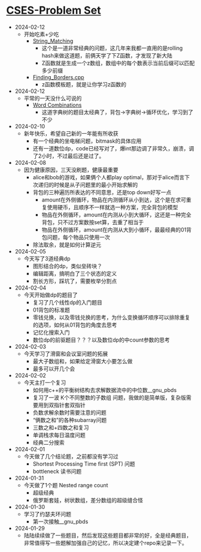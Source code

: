 # [CSES-Problem Set](https://cses.fi/problemset/list/ "link")

* 2024-02-12
    * 开始吃素+少吃
        * [String_Matching](https://github.com/huaxing-w/CSES-ProblemSet/blob/main/String%20Algorithms/String_Matching.cpp)
            * 这个是一道非常经典的问题，这几年来我都一直用的是rolling hash来做这道题，前俩天学了下Z函数，才发现了新大陆
            * Z函数就是生成一个z数组，数组中的每个数表示当前后缀可以匹配多少前缀
        * [Finding_Borders.cpp](https://github.com/huaxing-w/CSES-ProblemSet/blob/main/String%20Algorithms/Finding_Borders.cpp)
            * z函数模板题，就是让你学习z函数的
* 2024-02-12
    * 平常的一天没什么可说的
        * [Word Combinations](https://github.com/huaxing-w/CSES-ProblemSet/blob/main/String%20Algorithms/Word_Combinations.cpp)
            * 这道字典树的题目太经典了，背包->字典树->循环优化，学习到了不少
* 2024-02-10
    * 新年快乐，希望自己新的一年能有所收获
        * 有一个经典的坐电梯问题，bitmask的具体应用
        * 还有一道数位dp，code已经写对了，爆int那边调了非常久，崩溃，调了2小时，不过最后还是过了。
* 2024-02-08
    * 因为健康原因，三天没刷题，健康最重要
        * alice和bob的游戏，如果俩个人都play optimal，那对于alice而言下次递归的时候是从子问题里的最小开始求解的
        * 背包的三种遍历所表达的不同意思，还是top down好写一点
            * amount在外侧循环，物品在内测循环从小到达，这个是在求可重复使用硬币，且顺序不一样就选一种方案，完全背包的模型
            * 物品在外侧循环，amount在内测从小到大循环，这还是一种完全背包，只不过方案数按set算，去重了相当于
            * 物品在外侧循环，amount在内测从大到小循环，最最经典的01背包问题，每个物品只使用一次
        * 除法取余，就是如何计算逆元
* 2024-02-05
    * 今天写了3道经典dp
        * 图形结合的dp，类似垒砖块？
        * 编辑距离，搞明白了三个状态的定义
        * 割长方形，踩坑了，需要枚举分割点
* 2024-02-04
    * 今天开始做dp的题目了
        * 复习了几个线性dp的入门题目
        * 01背包的标准题
        * 零钱兑换，以及零钱兑换的思考，为什么变换循环顺序可以排除重复的选项，如何从01背包的角度去思考
        * 记忆化搜索入门 
        * 数位dp的前驱题目？？？以及数位dp的中count参数的思考
* 2024-02-03
    * 今天学习了滑窗和会议室问题的拓展
        * 最大子数组和，如果给定滑窗大小要怎么做
        * 最多可以开几个会
* 2024-02-02
    * 今天主打一个复习
        * 如何用c++的平衡树结构去求解数据流中的中位数__gnu_pbds
        * 复习了一波 K个不同整数的子数组 问题，我做的是简单版，复杂版需要用到双指针套双指针
        * 负数求解余数时需要注意的问题
        * “俩数之和”的各种subarray问题
        * 三数之和+四数之和复习
        * 单调栈求每日温度问题
        * 经典二分搜索
* 2024-02-01
    * 今天做了几个结论题，之前都没有学习过
        * Shortest Processing Time first (SPT) 问题
        * bottleneck 读书问题 
* 2024-01-31
    * 今天做了1个题 Nested range count
        * 超级经典
        * 俄罗斯套娃，树状数组，差分数组的超级缝合怪 
* 2024-01-30
    * 学习了约瑟夫环问题
        * 第一次接触__gnu_pbds
* 2024-01-29
    * 陆陆续续做了一些题目，然后发现这些题目都非常的好，全是经典题目，非常值得写一些题解加强自己的记忆，所以决定建个repo来记录一下。
